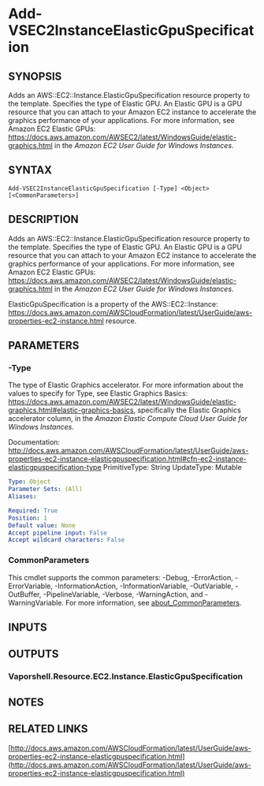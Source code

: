# Add-VSEC2InstanceElasticGpuSpecification

## SYNOPSIS
Adds an AWS::EC2::Instance.ElasticGpuSpecification resource property to the template.
Specifies the type of Elastic GPU.
An Elastic GPU is a GPU resource that you can attach to your Amazon EC2 instance to accelerate the graphics performance of your applications.
For more information, see  Amazon EC2 Elastic GPUs: https://docs.aws.amazon.com/AWSEC2/latest/WindowsGuide/elastic-graphics.html in the *Amazon EC2 User Guide for Windows Instances*.

## SYNTAX

```
Add-VSEC2InstanceElasticGpuSpecification [-Type] <Object> [<CommonParameters>]
```

## DESCRIPTION
Adds an AWS::EC2::Instance.ElasticGpuSpecification resource property to the template.
Specifies the type of Elastic GPU.
An Elastic GPU is a GPU resource that you can attach to your Amazon EC2 instance to accelerate the graphics performance of your applications.
For more information, see  Amazon EC2 Elastic GPUs: https://docs.aws.amazon.com/AWSEC2/latest/WindowsGuide/elastic-graphics.html in the *Amazon EC2 User Guide for Windows Instances*.

ElasticGpuSpecification is a property of the AWS::EC2::Instance: https://docs.aws.amazon.com/AWSCloudFormation/latest/UserGuide/aws-properties-ec2-instance.html resource.

## PARAMETERS

### -Type
The type of Elastic Graphics accelerator.
For more information about the values to specify for Type, see Elastic Graphics Basics: https://docs.aws.amazon.com/AWSEC2/latest/WindowsGuide/elastic-graphics.html#elastic-graphics-basics, specifically the Elastic Graphics accelerator column, in the *Amazon Elastic Compute Cloud User Guide for Windows Instances*.

Documentation: http://docs.aws.amazon.com/AWSCloudFormation/latest/UserGuide/aws-properties-ec2-instance-elasticgpuspecification.html#cfn-ec2-instance-elasticgpuspecification-type
PrimitiveType: String
UpdateType: Mutable

```yaml
Type: Object
Parameter Sets: (All)
Aliases:

Required: True
Position: 1
Default value: None
Accept pipeline input: False
Accept wildcard characters: False
```

### CommonParameters
This cmdlet supports the common parameters: -Debug, -ErrorAction, -ErrorVariable, -InformationAction, -InformationVariable, -OutVariable, -OutBuffer, -PipelineVariable, -Verbose, -WarningAction, and -WarningVariable. For more information, see [about_CommonParameters](http://go.microsoft.com/fwlink/?LinkID=113216).

## INPUTS

## OUTPUTS

### Vaporshell.Resource.EC2.Instance.ElasticGpuSpecification
## NOTES

## RELATED LINKS

[http://docs.aws.amazon.com/AWSCloudFormation/latest/UserGuide/aws-properties-ec2-instance-elasticgpuspecification.html](http://docs.aws.amazon.com/AWSCloudFormation/latest/UserGuide/aws-properties-ec2-instance-elasticgpuspecification.html)

